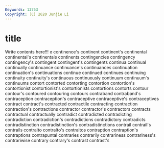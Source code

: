 ```yaml
---
Keywords: 13753
Copyright: (C) 2020 Junjie Li
---
```


# title

Write contents here!!!
e 
continence's
continent 
continent's 
continental 
continental's 
continentals 
continents 
contingencies 
contingency 
contingency's 
contingent
contingent's 
contingents 
continua 
continual 
continually 
continuance 
continuance's 
continuances 
continuation 
continuation's
continuations 
continue 
continued 
continues 
continuing 
continuity 
continuity's 
continuous 
continuously 
continuum
continuum's 
continuums 
contort 
contorted 
contorting 
contortion 
contortion's 
contortionist 
contortionist's 
contortionists
contortions 
contorts 
contour 
contour's 
contoured 
contouring 
contours 
contraband 
contraband's 
contraception
contraception's 
contraceptive 
contraceptive's 
contraceptives 
contract 
contract's 
contracted 
contractile 
contracting 
contraction
contraction's 
contractions 
contractor 
contractor's 
contractors 
contracts 
contractual 
contractually 
contradict 
contradicted
contradicting 
contradiction 
contradiction's 
contradictions 
contradictory 
contradicts 
contradistinction 
contradistinction's 
contradistinctions 
contrail
contrail's 
contrails 
contralto 
contralto's 
contraltos 
contraption 
contraption's 
contraptions 
contrapuntal 
contraries
contrarily 
contrariness 
contrariness's 
contrariwise 
contrary 
contrary's 
contrast 
contrast's 

